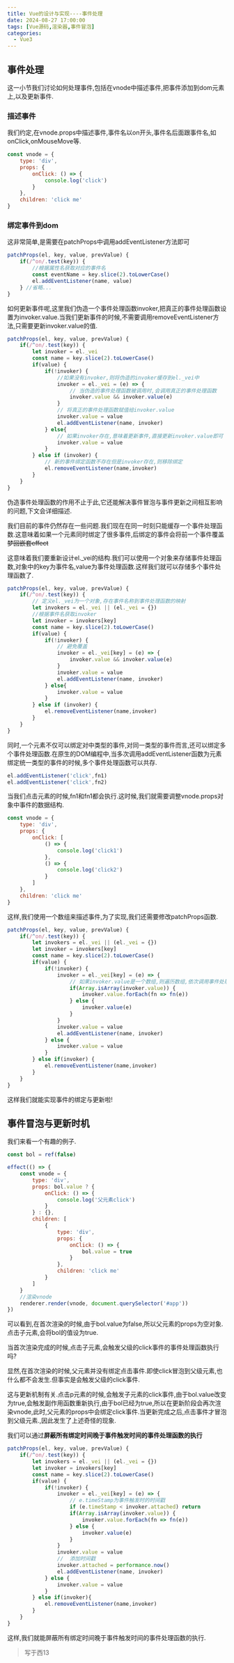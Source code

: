 ```yaml
---
title: Vue的设计与实现----事件处理
date: 2024-08-27 17:00:00
tags: [Vue源码,渲染器,事件冒泡]
categories:
  - Vue3
---
```


## 事件处理

这一小节我们讨论如何处理事件,包括在vnode中描述事件,把事件添加到dom元素上,以及更新事件.  

### 描述事件
我们约定,在vnode.props中描述事件,事件名以on开头,事件名后面跟事件名,如onClick,onMouseMove等.
```js
const vnode = {
    type: 'div',
    props: {
        onClick: () => {
            console.log('click')
        }
    },
    children: 'click me'
}
```

### 绑定事件到dom

这非常简单,是需要在patchProps中调用addEventListener方法即可
```js
patchProps(el, key, value, prevValue) {
    if(/^on/.test(key)) {
        //根据属性名获取对应的事件名
        const eventName = key.slice(2).toLowerCase()
        el.addEventListener(name, value)
    } //省略...
}
```

如何更新事件呢,这里我们伪造一个事件处理函数invoker,把真正的事件处理函数设置为invoker.value.当我们更新事件的时候,不需要调用removeEventListener方法,只需要更新invoker.value的值.  
```js
patchProps(el, key, value, prevValue) {
    if(/^on/.test(key)) {
        let invoker = el._vei
        const name = key.slice(2).toLowerCase()
        if(value) {
            if(!invoker) {
                //如果没有invoker,则将伪造的invoker缓存到el._vei中
                invoker = el._vei = (e) => {
                    // 当伪造的事件处理函数被调用时,会调用真正的事件处理函数
                    invoker.value && invoker.value(e)
                }
                // 将真正的事件处理函数赋值给invoker.value
                invoker.value = value
                el.addEventListener(name, invoker)
            } else{
                // 如果invoker存在,意味着更新事件,直接更新invoker.value即可
                invoker.value = value
            }
        } else if (invoker) {
            // 新的事件绑定函数不存在但是invoker存在,则移除绑定
            el.removeEventListener(name,invoker)
        }
    }
}
```
伪造事件处理函数的作用不止于此,它还能解决事件冒泡与事件更新之间相互影响的问题,下文会详细描述.  

我们目前的事件仍然存在一些问题.我们现在在同一时刻只能缓存一个事件处理函数.这意味着如果一个元素同时绑定了很多事件,后绑定的事件会将前一个事件覆盖 ~~梦回嵌套effect~~  

这意味着我们要重新设计el._vei的结构.我们可以使用一个对象来存储事件处理函数,对象中的key为事件名,value为事件处理函数.这样我们就可以存储多个事件处理函数了.  
```js
patchProps(el, key, value, prevValue) {
    if(/^on/.test(key)) {
        // 定义el._vei为一个对象,存在事件名称到事件处理函数的映射
        let invokers = el._vei || (el._vei = {})
        //根据事件名获取invoker
        let invoker = invokers[key]
        const name = key.slice(2).toLowerCase()
        if(value) {
            if(!invoker) {
                // 避免覆盖
                invoker = el._vei[key] = (e) => {
                    invoker.value && invoker.value(e)
                }
                invoker.value = value
                el.addEventListener(name, invoker)
            } else{
                invoker.value = value
            }
        } else if (invoker) {
            el.removeEventListener(name,invoker)
        }
    }
}
```

同时,一个元素不仅可以绑定对中类型的事件,对同一类型的事件而言,还可以绑定多个事件处理函数.在原生的DOM编程中,当多次调用addEventListener函数为元素绑定统一类型的事件的时候,多个事件处理函数可以共存.
```js
el.addEventListener('click',fn1)
el.addEventListener('click',fn2)
```
当我们点击元素的时候,fn1和fn1都会执行.这时候,我们就需要调整vnode.props对象中事件的数据结构.
```js
const vnode = {
    type: 'div',
    props: {
        onClick: [
            () => {
                console.log('click1')
            },
            () => {
                console.log('click2')
            }
        ]
    },
    children: 'click me'
}
```
这样,我们使用一个数组来描述事件,为了实现,我们还需要修改patchProps函数.
```js
patchProps(el, key, value, prevValue) {
    if(/^on/.test(key)) {
        let invokers = el._vei || (el._vei = {})
        let invoker = invokers[key]
        const name = key.slice(2).toLowerCase()
        if(value) {
            if(!invoker) {
                invoker = el._vei[key] = (e) => {
                    // 如果invoker.value是一个数组,则遍历数组,依次调用事件处理函数
                    if(Array.isArray(invoker.value)) {
                        invoker.value.forEach(fn => fn(e))
                    } else {
                        invoker.value(e)
                    }
                }
                invoker.value = value
                el.addEventListener(name, invoker)
            } else {
                invoker.value = value
            }
        } else if(invoker) {
            el.removeEventListener(name,invoker)
        }
    }
}
```

这样我们就能实现事件的绑定与更新啦!

## 事件冒泡与更新时机
我们来看一个有趣的例子.
```js
const bol = ref(false)

effect(() => {
    const vnode = {
        type: 'div',
        props: bol.value ? {
            onClick: () => {
                console.log('父元素click')
            }
        } : {},
        children: [
            {
                type: 'div',
                props: {
                    onClick: () => {
                        bol.value = true
                    }
                },
                children: 'click me'
            }
        ]
    }
    //渲染vnode
    renderer.render(vnode, document.querySelector('#app'))
})
```
可以看到,在首次渲染的时候,由于bol.value为false,所以父元素的props为空对象.点击子元素,会将bol的值设为true.  

当首次渲染完成的时候,点击子元素,会触发父级的click事件的事件处理函数执行吗?

显然,在首次渲染的时候,父元素并没有绑定点击事件.即使click冒泡到父级元素,也什么都不会发生.但事实是会触发父级的click事件.  

这与更新机制有关.点击p元素的时候,会触发子元素的click事件,由于bol.value改变为true,会触发副作用函数重新执行,由于bol已经为true,所以在更新阶段会再次渲染vnode,此时,父元素的props中会绑定click事件.当更新完成之后,点击事件才冒泡到父级元素.,因此发生了上述奇怪的现象.  

我们可以通过**屏蔽所有绑定时间晚于事件触发时间的事件处理函数的执行**
```js
patchProps(el, key, value, prevValue) {
    if(/^on/.test(key)) {
        let invokers = el._vei || (el._vei = {})
        let invoker = invokers[key]
        const name = key.slice(2).toLowerCase()
        if(value) {
            if(!invoker) {
                invoker = el._vei[key] = (e) => {
                    // e.timeStamp为事件触发时的时间戳
                    if (e.timeStamp < invoker.attached) return
                    if(Array.isArray(invoker.value)) {
                        invoker.value.forEach(fn => fn(e))
                    } else {
                        invoker.value(e)
                    }
                }
                invoker.value = value
                //  添加时间戳
                invoker.attached = performance.now()
                el.addEventListener(name, invoker)
            } else {
                invoker.value = value
            }
        } else if(invoker){
            el.removeEventListener(name,invoker)
        }
    }
}
```

这样,我们就能屏蔽所有绑定时间晚于事件触发时间的事件处理函数的执行.

> 写于西13